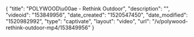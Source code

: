 {
    "title": "POLYWOOD\u00ae - Rethink Outdoor",
    "description": "",
    "videoid": "153849956",
    "date_created": "1520547450",
    "date_modified": "1520982992",
    "type": "captivate",
    "layout": "video",
    "url": "\/v\/polywood-rethink-outdoor-mp4\/153849956"
}